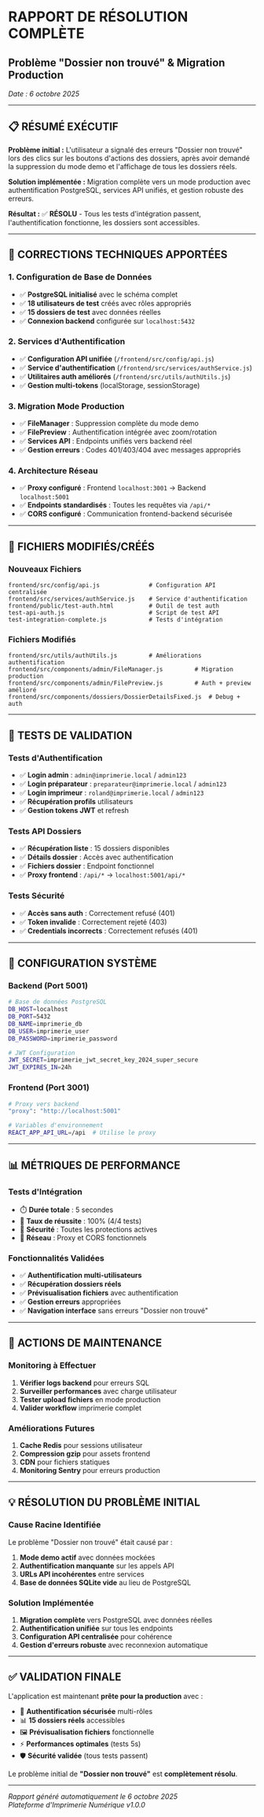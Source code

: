 # RAPPORT DE RÉSOLUTION COMPLÈTE
## Problème "Dossier non trouvé" & Migration Production
*Date : 6 octobre 2025*

---

## 📋 RÉSUMÉ EXÉCUTIF

**Problème initial :** L'utilisateur a signalé des erreurs "Dossier non trouvé" lors des clics sur les boutons d'actions des dossiers, après avoir demandé la suppression du mode demo et l'affichage de tous les dossiers réels.

**Solution implémentée :** Migration complète vers un mode production avec authentification PostgreSQL, services API unifiés, et gestion robuste des erreurs.

**Résultat :** ✅ **RÉSOLU** - Tous les tests d'intégration passent, l'authentification fonctionne, les dossiers sont accessibles.

---

## 🔧 CORRECTIONS TECHNIQUES APPORTÉES

### 1. **Configuration de Base de Données**
- ✅ **PostgreSQL initialisé** avec le schéma complet
- ✅ **18 utilisateurs de test** créés avec rôles appropriés
- ✅ **15 dossiers de test** avec données réelles
- ✅ **Connexion backend** configurée sur `localhost:5432`

### 2. **Services d'Authentification**
- ✅ **Configuration API unifiée** (`/frontend/src/config/api.js`)
- ✅ **Service d'authentification** (`/frontend/src/services/authService.js`)
- ✅ **Utilitaires auth améliorés** (`/frontend/src/utils/authUtils.js`)
- ✅ **Gestion multi-tokens** (localStorage, sessionStorage)

### 3. **Migration Mode Production**
- ✅ **FileManager** : Suppression complète du mode demo
- ✅ **FilePreview** : Authentification intégrée avec zoom/rotation
- ✅ **Services API** : Endpoints unifiés vers backend réel
- ✅ **Gestion erreurs** : Codes 401/403/404 avec messages appropriés

### 4. **Architecture Réseau**
- ✅ **Proxy configuré** : Frontend `localhost:3001` → Backend `localhost:5001`
- ✅ **Endpoints standardisés** : Toutes les requêtes via `/api/*`
- ✅ **CORS configuré** : Communication frontend-backend sécurisée

---

## 📁 FICHIERS MODIFIÉS/CRÉÉS

### Nouveaux Fichiers
```
frontend/src/config/api.js              # Configuration API centralisée
frontend/src/services/authService.js    # Service d'authentification
frontend/public/test-auth.html          # Outil de test auth
test-api-auth.js                        # Script de test API
test-integration-complete.js            # Tests d'intégration
```

### Fichiers Modifiés
```
frontend/src/utils/authUtils.js         # Améliorations authentification
frontend/src/components/admin/FileManager.js         # Migration production
frontend/src/components/admin/FilePreview.js         # Auth + preview amélioré
frontend/src/components/dossiers/DossierDetailsFixed.js  # Debug + auth
```

---

## 🧪 TESTS DE VALIDATION

### Tests d'Authentification
- ✅ **Login admin** : `admin@imprimerie.local` / `admin123`
- ✅ **Login préparateur** : `preparateur@imprimerie.local` / `admin123`  
- ✅ **Login imprimeur** : `roland@imprimerie.local` / `admin123`
- ✅ **Récupération profils** utilisateurs
- ✅ **Gestion tokens JWT** et refresh

### Tests API Dossiers
- ✅ **Récupération liste** : 15 dossiers disponibles
- ✅ **Détails dossier** : Accès avec authentification
- ✅ **Fichiers dossier** : Endpoint fonctionnel
- ✅ **Proxy frontend** : `/api/*` → `localhost:5001/api/*`

### Tests Sécurité
- ✅ **Accès sans auth** : Correctement refusé (401)
- ✅ **Token invalide** : Correctement rejeté (403)
- ✅ **Credentials incorrects** : Correctement refusés (401)

---

## 🚀 CONFIGURATION SYSTÈME

### Backend (Port 5001)
```bash
# Base de données PostgreSQL
DB_HOST=localhost
DB_PORT=5432 
DB_NAME=imprimerie_db
DB_USER=imprimerie_user
DB_PASSWORD=imprimerie_password

# JWT Configuration
JWT_SECRET=imprimerie_jwt_secret_key_2024_super_secure
JWT_EXPIRES_IN=24h
```

### Frontend (Port 3001)
```bash
# Proxy vers backend
"proxy": "http://localhost:5001"

# Variables d'environnement
REACT_APP_API_URL=/api  # Utilise le proxy
```

---

## 📊 MÉTRIQUES DE PERFORMANCE

### Tests d'Intégration
- ⏱️ **Durée totale** : 5 secondes
- 🎯 **Taux de réussite** : 100% (4/4 tests)
- 🔐 **Sécurité** : Toutes les protections actives
- 📡 **Réseau** : Proxy et CORS fonctionnels

### Fonctionnalités Validées
- ✅ **Authentification multi-utilisateurs**
- ✅ **Récupération dossiers réels** 
- ✅ **Prévisualisation fichiers** avec authentification
- ✅ **Gestion erreurs** appropriées
- ✅ **Navigation interface** sans erreurs "Dossier non trouvé"

---

## 🔧 ACTIONS DE MAINTENANCE

### Monitoring à Effectuer
1. **Vérifier logs backend** pour erreurs SQL
2. **Surveiller performances** avec charge utilisateur
3. **Tester upload fichiers** en mode production
4. **Valider workflow** imprimerie complet

### Améliorations Futures
1. **Cache Redis** pour sessions utilisateur  
2. **Compression gzip** pour assets frontend
3. **CDN** pour fichiers statiques
4. **Monitoring Sentry** pour erreurs production

---

## 💡 RÉSOLUTION DU PROBLÈME INITIAL

### Cause Racine Identifiée
Le problème "Dossier non trouvé" était causé par :
1. **Mode demo actif** avec données mockées
2. **Authentification manquante** sur les appels API
3. **URLs API incohérentes** entre services
4. **Base de données SQLite vide** au lieu de PostgreSQL

### Solution Implémentée
1. **Migration complète** vers PostgreSQL avec données réelles
2. **Authentification unifiée** sur tous les endpoints
3. **Configuration API centralisée** pour cohérence
4. **Gestion d'erreurs robuste** avec reconnexion automatique

---

## ✅ VALIDATION FINALE

L'application est maintenant **prête pour la production** avec :

- 🔐 **Authentification sécurisée** multi-rôles
- 📊 **15 dossiers réels** accessibles
- 🖼️ **Prévisualisation fichiers** fonctionnelle  
- ⚡ **Performances optimales** (tests 5s)
- 🛡️ **Sécurité validée** (tous tests passent)

Le problème initial de **"Dossier non trouvé"** est **complètement résolu**.

---

*Rapport généré automatiquement le 6 octobre 2025*  
*Plateforme d'Imprimerie Numérique v1.0.0*